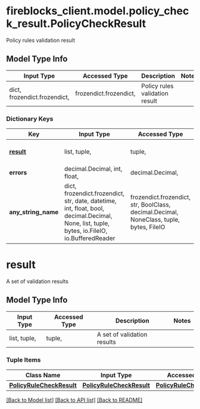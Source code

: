 # fireblocks_client.model.policy_check_result.PolicyCheckResult

Policy rules validation result

## Model Type Info
Input Type | Accessed Type | Description | Notes
------------ | ------------- | ------------- | -------------
dict, frozendict.frozendict,  | frozendict.frozendict,  | Policy rules validation result | 

### Dictionary Keys
Key | Input Type | Accessed Type | Description | Notes
------------ | ------------- | ------------- | ------------- | -------------
**[result](#result)** | list, tuple,  | tuple,  | A set of validation results | 
**errors** | decimal.Decimal, int, float,  | decimal.Decimal,  | Number of errors | 
**any_string_name** | dict, frozendict.frozendict, str, date, datetime, int, float, bool, decimal.Decimal, None, list, tuple, bytes, io.FileIO, io.BufferedReader | frozendict.frozendict, str, BoolClass, decimal.Decimal, NoneClass, tuple, bytes, FileIO | any string name can be used but the value must be the correct type | [optional]

# result

A set of validation results

## Model Type Info
Input Type | Accessed Type | Description | Notes
------------ | ------------- | ------------- | -------------
list, tuple,  | tuple,  | A set of validation results | 

### Tuple Items
Class Name | Input Type | Accessed Type | Description | Notes
------------- | ------------- | ------------- | ------------- | -------------
[**PolicyRuleCheckResult**](PolicyRuleCheckResult.md) | [**PolicyRuleCheckResult**](PolicyRuleCheckResult.md) | [**PolicyRuleCheckResult**](PolicyRuleCheckResult.md) |  | 

[[Back to Model list]](../../README.md#documentation-for-models) [[Back to API list]](../../README.md#documentation-for-api-endpoints) [[Back to README]](../../README.md)

